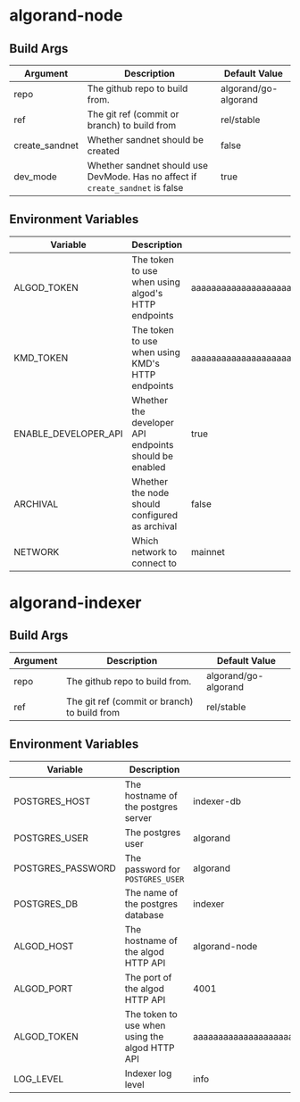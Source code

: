 # algorand-node

## Build Args
| Argument | Description | Default Value |
| --- | --- | --- |
| repo | The github repo to build from. | algorand/go-algorand |
| ref | The git ref (commit or branch) to build from | rel/stable |
| create_sandnet | Whether sandnet should be created | false |
| dev_mode | Whether sandnet should use DevMode. Has no affect if `create_sandnet` is false | true |

## Environment Variables
| Variable | Description | Default Value |
| --- | --- | --- |
| ALGOD_TOKEN | The token to use when using algod's HTTP endpoints | aaaaaaaaaaaaaaaaaaaaaaaaaaaaaaaaaaaaaaaaaaaaaaaaaaaaaaaaaaaaaaaa |
| KMD_TOKEN | The token to use when using KMD's HTTP endpoints | aaaaaaaaaaaaaaaaaaaaaaaaaaaaaaaaaaaaaaaaaaaaaaaaaaaaaaaaaaaaaaaa |
| ENABLE_DEVELOPER_API | Whether the developer API endpoints should be enabled | true |
| ARCHIVAL | Whether the node should configured as archival | false |
| NETWORK | Which network to connect to | mainnet |

# algorand-indexer

## Build Args

| Argument | Description | Default Value |
| --- | --- | --- |
| repo | The github repo to build from. | algorand/go-algorand |
| ref | The git ref (commit or branch) to build from | rel/stable |

## Environment Variables

| Variable | Description | Default Value |
| --- | --- | --- |
| POSTGRES_HOST | The hostname of the postgres server | indexer-db |
| POSTGRES_USER | The postgres user | algorand |
| POSTGRES_PASSWORD | The password for `POSTGRES_USER` | algorand |
| POSTGRES_DB | The name of the postgres database | indexer |
| ALGOD_HOST | The hostname of the algod HTTP API | algorand-node |
| ALGOD_PORT | The port of the algod HTTP API | 4001 |
| ALGOD_TOKEN | The token to use when using the algod HTTP API | aaaaaaaaaaaaaaaaaaaaaaaaaaaaaaaaaaaaaaaaaaaaaaaaaaaaaaaaaaaaaaaa |
| LOG_LEVEL | Indexer log level | info |


